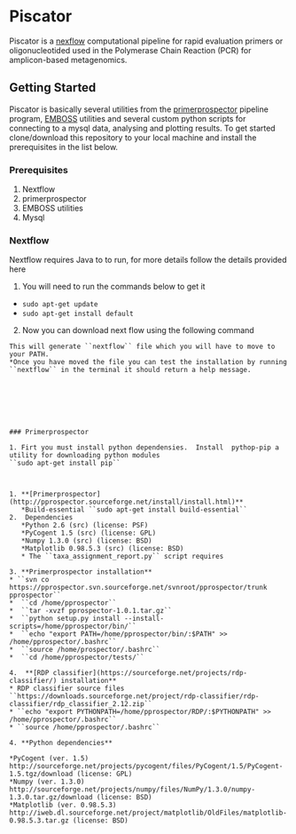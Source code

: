 # Piscator 

Piscator is a [nexflow](https://www.nextflow.io/) computational pipeline for rapid evaluation primers or oligonucleotided used in the Polymerase Chain Reaction (PCR) for amplicon-based metagenomics.

## **Getting Started**

Piscator is basically several utilities from the [primerprospector](http://pprospector.sourceforge.net) pipeline program, [EMBOSS](http://http://emboss.sourceforge.net/) utilities and several custom python scripts for connecting to a mysql data, analysing and plotting results. To get started clone/download this repository to your local machine and install the prerequisites in the list below. 

### Prerequisites
1.  Nextflow 
2.  primerprospector
3.  EMBOSS utilities
4.  Mysql


### Nextflow

Nextflow requires Java to to run, for more details follow the details provided here
1. You will need to run the commands below to get it
* ``sudo apt-get update``
* ``sudo apt-get install default``
2. Now you can download next flow using the following command
````
This will generate ``nextflow`` file which you will have to move to your PATH.
*Once you have moved the file you can test the installation by running ``nextflow`` in the terminal it should return a help message.  







### Primerprospector

1. Firt you must install python dependensies.  Install  pythop-pip a utility for downloading python modules
``sudo apt-get install pip``



1. **[Primerprospector](http://pprospector.sourceforge.net/install/install.html)**
   *Build-essential ``sudo apt-get install build-essential``
2.  Dependencies
   *Python 2.6 (src) (license: PSF)
   *PyCogent 1.5 (src) (license: GPL) 
   *Numpy 1.3.0 (src) (license: BSD)
   *Matplotlib 0.98.5.3 (src) (license: BSD)
   * The ``taxa_assignment_report.py`` script requires   
   
3. **Primerprospector installation**
* ``svn co https://pprospector.svn.sourceforge.net/svnroot/pprospector/trunk pprospector``
*  ``cd /home/pprospector``
*  ``tar -xvzf pprospector-1.0.1.tar.gz``
*  ``python setup.py install --install-scripts=/home/pprospector/bin/``
*  ``echo "export PATH=/home/pprospector/bin/:$PATH" >> /home/pprospector/.bashrc``
*  ``source /home/prospector/.bashrc``
*  ``cd /home/pprospector/tests/``

4.  **[RDP classifier](https://sourceforge.net/projects/rdp-classifier/) installation**
* RDP classifier source files ``https://downloads.sourceforge.net/project/rdp-classifier/rdp-classifier/rdp_classifier_2.12.zip``
* ``echo "export PYTHONPATH=/home/pprospector/RDP/:$PYTHONPATH" >> /home/pprospector/.bashrc``
* ``source /home/pprospector/.bashrc``

4. **Python dependencies**

*PyCogent (ver. 1.5)  http://sourceforge.net/projects/pycogent/files/PyCogent/1.5/PyCogent-1.5.tgz/download (license: GPL)
*Numpy (ver. 1.3.0)   http://sourceforge.net/projects/numpy/files/NumPy/1.3.0/numpy-1.3.0.tar.gz/download (license: BSD)
*Matplotlib (ver. 0.98.5.3)  http://iweb.dl.sourceforge.net/project/matplotlib/OldFiles/matplotlib-0.98.5.3.tar.gz (license: BSD)

